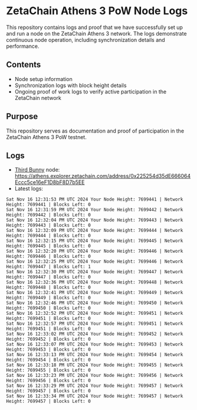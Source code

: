# ZetaChain Athens 3 PoW Node Logs
This repository contains logs and proof that we have successfully set up and run a node on the ZetaChain Athens 3 network. The logs demonstrate continuous node operation, including synchronization details and performance.

## Contents
- Node setup information
- Synchronization logs with block height details
- Ongoing proof of work logs to verify active participation in the ZetaChain network

## Purpose
This repository serves as documentation and proof of participation in the ZetaChain Athens 3 PoW testnet.

## Logs

- [Third Bunny](https://thirdbunny.xyz/) node: https://athens.explorer.zetachain.com/address/0x225254d35dE666064Eccc5ce16eF1D8bF8D7b5EE
- Latest logs:
```
Sat Nov 16 12:31:53 PM UTC 2024 Your Node Height: 7699441 | Network Height: 7699441 | Blocks Left: 0
Sat Nov 16 12:31:59 PM UTC 2024 Your Node Height: 7699442 | Network Height: 7699442 | Blocks Left: 0
Sat Nov 16 12:32:04 PM UTC 2024 Your Node Height: 7699443 | Network Height: 7699443 | Blocks Left: 0
Sat Nov 16 12:32:09 PM UTC 2024 Your Node Height: 7699444 | Network Height: 7699444 | Blocks Left: 0
Sat Nov 16 12:32:15 PM UTC 2024 Your Node Height: 7699445 | Network Height: 7699445 | Blocks Left: 0
Sat Nov 16 12:32:20 PM UTC 2024 Your Node Height: 7699446 | Network Height: 7699446 | Blocks Left: 0
Sat Nov 16 12:32:25 PM UTC 2024 Your Node Height: 7699446 | Network Height: 7699447 | Blocks Left: 1
Sat Nov 16 12:32:30 PM UTC 2024 Your Node Height: 7699447 | Network Height: 7699447 | Blocks Left: 0
Sat Nov 16 12:32:36 PM UTC 2024 Your Node Height: 7699448 | Network Height: 7699448 | Blocks Left: 0
Sat Nov 16 12:32:41 PM UTC 2024 Your Node Height: 7699449 | Network Height: 7699449 | Blocks Left: 0
Sat Nov 16 12:32:46 PM UTC 2024 Your Node Height: 7699450 | Network Height: 7699450 | Blocks Left: 0
Sat Nov 16 12:32:52 PM UTC 2024 Your Node Height: 7699451 | Network Height: 7699451 | Blocks Left: 0
Sat Nov 16 12:32:57 PM UTC 2024 Your Node Height: 7699451 | Network Height: 7699451 | Blocks Left: 0
Sat Nov 16 12:33:02 PM UTC 2024 Your Node Height: 7699452 | Network Height: 7699452 | Blocks Left: 0
Sat Nov 16 12:33:07 PM UTC 2024 Your Node Height: 7699453 | Network Height: 7699453 | Blocks Left: 0
Sat Nov 16 12:33:13 PM UTC 2024 Your Node Height: 7699454 | Network Height: 7699454 | Blocks Left: 0
Sat Nov 16 12:33:18 PM UTC 2024 Your Node Height: 7699455 | Network Height: 7699455 | Blocks Left: 0
Sat Nov 16 12:33:23 PM UTC 2024 Your Node Height: 7699456 | Network Height: 7699456 | Blocks Left: 0
Sat Nov 16 12:33:29 PM UTC 2024 Your Node Height: 7699457 | Network Height: 7699457 | Blocks Left: 0
Sat Nov 16 12:33:34 PM UTC 2024 Your Node Height: 7699457 | Network Height: 7699457 | Blocks Left: 0
```
